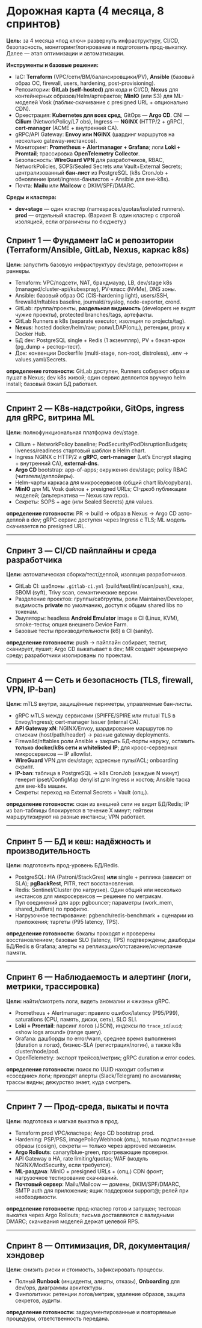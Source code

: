 # Дорожная карта (4 месяца, 8 спринтов)

**Цель:** за 4 месяца «под ключ» развернуть инфраструктуру, CI/CD, безопасность, мониторинг/логирование и подготовить прод-выкатку. Далее — этап оптимизации и автоматизации.

**Инструменты и базовые решения:**

* IaC: **Terraform** (VPC/сети/ВМ/балансировщики/PV), **Ansible** (базовый образ ОС, firewall, users, hardening, post-provisioning).
* Репозитории: **GitLab (self-hosted)** для кода и CI/CD, **Nexus** для контейнерных образов/Helm/артефактов; **MinIO** (или S3) для ML-моделей Vosk (паблик-скачивание с presigned URL + опционально CDN).
* Оркестрация: **Kubernetes для всех сред**, GitOps — **Argo CD**. CNI — **Cilium** (NetworkPolicy/L7 obs), Ingress — **NGINX** (HTTP/2 + gRPC), **cert-manager** (ACME + внутренний CA).
* gRPC/API Gateway: **Envoy или NGINX** (шардинг маршрутов на несколько gateway-инстансов).
* Мониторинг: **Prometheus + Alertmanager + Grafana**; логи **Loki + Promtail**; трассировка **OpenTelemetry Collector**.
* Безопасность: **WireGuard VPN** для разработчиков, RBAC, NetworkPolicies, SOPS/Sealed Secrets или Vault+External Secrets; централизованный **бан-лист** из PostgreSQL (k8s CronJob + обновление ipset/ingress-банлистов + Ansible для вне-k8s).
* Почта: **Mailu** или **Mailcow** с DKIM/SPF/DMARC.

**Среды и кластера:**

* **dev+stage** — один кластер (namespaces/quotas/isolated runners). **prod** — отдельный кластер. (Вариант B: один кластер с строгой изоляцией, если ограничены по бюджету.)

## Спринт 1 — Фундамент IaC и репозитории (Terraform/Ansible, GitLab, Nexus, каркас k8s)

**Цели:** запустить базовую инфраструктуру dev/stage, репозитории и раннеры.

* Terraform: VPC/подсети, NAT, брандмауэр, LB, dev/stage k8s (managed/cluster-api/kubespray), PV-класс (NVMe), DNS зоны.
* Ansible: базовый образ ОС (CIS-hardening light), users/SSH, firewalld/nftables baseline, journald/rsyslog, node-exporter, crond.
* GitLab: группа/проекты, **раздельная видимость** (developers не видят чужие проекты), protected branches/tags, артефакты.
* GitLab Runners в k8s (separate executor, изоляция по projects/tag).
* **Nexus**: hosted docker/helm/raw; роли/LDAP(опц.), ретенции, proxy к Docker Hub.
* БД dev: PostgreSQL single + Redis (1 экземпляр), PV + бэкап-крон (pg\_dump + рестор-тест).
* Док: конвенции Dockerfile (multi-stage, non-root, distroless), .env → values.yaml/Secrets.

**определение готовности:** GitLab доступен, Runners собирают образ и пушат в Nexus; dev k8s живой; один сервис деплоится вручную helm install; базовый бэкап БД работает.

---

## Спринт 2 — K8s-надстройки, GitOps, ingress для gRPC, витрина ML

**Цели:** полнофункциональная платформа dev/stage.

* Cilium + NetworkPolicy baseline; PodSecurity/PodDisruptionBudgets; liveness/readiness стартовый шаблон в Helm chart.
* Ingress NGINX c HTTP/2 и **gRPC**, **cert-manager** (Let’s Encrypt staging + внутренний CA), **external-dns**.
* **Argo CD** bootstrap: app-of-apps; окружения dev/stage; policy RBAC (читатели/деплойеры).
* Helm-чарты каркаса для микросервисов (общий chart lib/copybara).
* **MinIO** для ML Vosk файлов + presigned URLs; CI-джоб публикации моделей; (альтернатива — Nexus raw repo).
* Секреты: SOPS + age (или Sealed Secrets) для values.

**определение готовности:** PR → build → образ в Nexus → Argo CD авто-деплой в dev; gRPC сервис доступен через Ingress с TLS; ML модель скачивается по presigned URL.

---

## Спринт 3 — CI/CD пайплайны и среда разработчика

**Цели:** автоматическая сборка/тест/деплой, изоляция разработчиков.

* GitLab CI: шаблоны `.gitlab-ci.yml` (build/test/lint/scan/push), кэш, SBOM (syft), Trivy scan, семантические версии.
* Разделение проектов: группы/сабгруппы, роли Maintainer/Developer, видимость **private** по умолчанию, доступ к общим shared libs по токенам.
* Эмуляторы: headless **Android Emulator** image в CI (Linux, KVM), smoke-тесты; опция внешнего Device Farm.
* Базовые тесты производительности (k6) в CI (sanity).

**определение готовности:** push → пайплайн собирает, тестит, сканирует, пушит; Argo CD выкатывает в dev; MR создаёт эфемерную среду; разработчики изолированы по проектам.

---

## Спринт 4 — Сеть и безопасность (TLS, firewall, VPN, IP-ban)

**Цели:** mTLS внутри, защищённые периметры, управляемые бан-листы.

* gRPC мTLS между сервисами (SPIFFE/SPIRE или mutual TLS в Envoy/Ingress); cert-manager Issuer (internal CA).
* **API Gateway xN**: NGINX/Envoy, шардирование маршрутов по спискам (host/path/header) → разные gateway deployments.
* Firewalld/nftables роли Ansible + закрыть БД-порты наружу, оставить **только docker/k8s сети и whitelisted IP**; для кросс-серверных микросервисов — IP allowlist.
* **WireGuard** VPN для dev/stage; адресные пулы/ACL; onboarding скрипт.
* **IP-ban**: таблица в PostgreSQL → k8s CronJob (каждые N минут) генерит ipset/ConfigMap denylist для Ingress и хостов; Ansible таска для вне-k8s машин.
* Секреты: переход на External Secrets + Vault (опц.).

**определение готовности:** скан из внешней сети не видит БД/Redis; IP из ban-таблицы блокируется в течение X минут; гейтвеи маршрутизируют на разные инстансы; VPN работает.

---

## Спринт 5 — БД и кеш: надёжность и производительность

**Цели:** подготовить прод-уровень БД/Redis.

* PostgreSQL: HA (Patroni/StackGres) **или** single + реплика (зависит от SLA); **pgBackRest**, PITR, тест восстановления.
* Redis: Sentinel/Cluster (по нагрузке). Один общий или несколько инстансов для микросервисов — решение по метрикам.
* Пул соединений для app: pgbouncer; параметры (work\_mem, shared\_buffers) по профилю.
* Нагрузочное тестирование: pgbench/redis-benchmark + сценарии из приложения; таргеты (P95 latency, TPS).

**определение готовности:** бэкапы проходят и проверены восстановлением; базовые SLO (latency, TPS) подтверждены; дашборды БД/Redis в Grafana; алерты на репликацию/отставание/исчерпание памяти.

---

## Спринт 6 — Наблюдаемость и алертинг (логи, метрики, трассировка)

**Цели:** найти/смотреть логи, видеть аномалии и «жизнь» gRPC.

* Prometheus + Alertmanager: правило ошибок/latency (P95/P99), saturations (CPU, память, диски, сеть), SLO SLI.
* **Loki + Promtail**: парсинг логов (JSON), индексы по `trace_id`/`uuid`; «show logs around» (range query).
* Grafana: дашборды по error/warn, среднее время выполнения (duration в логах), бизнес-SLA (регистрация/логин), а также k8s cluster/node/pod.
* OpenTelemetry: экспорт трейсов/метрик; gRPC duration и error codes.

**определение готовности:** поиск по UUID находит события и «соседние» логи; приходят алерты (Slack/Telegram) по аномалиям; трассы видны; дежурство знает, куда смотреть.

---

## Спринт 7 — Прод-среда, выкаты и почта

**Цели:** подготовка и мягкая выкатка в прод.

* Terraform prod VPC/кластера; Argo CD bootstrap prod.
* Hardening: PSP/PSS, imagePolicyWebhook (опц.), только подписанные образы (cosign), секреты — только через approved механизм.
* **Argo Rollouts**: canary/blue-green, прогревающие проверки.
* API Gateway в HA, rate limiting/quotas; WAF (модуль NGINX/ModSecurity, если требуется).
* **ML-раздача**: MinIO + presigned URLs + (опц.) CDN фронт; нагрузочное тестирование скачиваний.
* **Почтовый сервер**: Mailu/Mailcow — домены, DKIM/SPF/DMARC, SMTP auth для приложения; ящик поддержки support@; релей при необходимости.

**определение готовности:** прод-кластер готов и запущен; тестовая выкатка через Argo Rollouts; письма доставляются с валидными DMARC; скачивания моделей держат целевой RPS.

---

## Спринт 8 — Оптимизация, DR, документация/хэндовер

**Цели:** снизить риски и стоимость, зафиксировать процессы.

* Полный **Runbook** (инциденты, алерты, отказы), **Onboarding** для dev/ops, диаграммы архитектуры.
* Финполитики: ретенции логов/метрик, удаление образов, защита секретов, аудиты.

**определение готовности:** задокументированные и повторяемые процедуры, ответственность передана.



